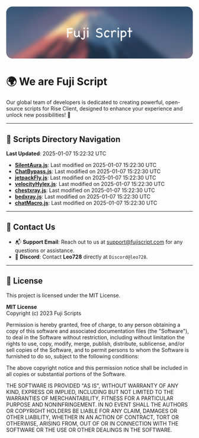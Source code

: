 ![Banner](.github/b.webp)

# 🌍 **We are Fuji Script**

Our global team of developers is dedicated to creating powerful, open-source scripts for Rise Client, designed to enhance your experience and unlock new possibilities! 🌟

---
<!-- SCRIPTS_NAVIGATION_START -->
## 📂 **Scripts Directory Navigation**

**Last Updated**: 2025-01-07 15:22:32 UTC

- **[SilentAura.js](scripts/SilentAura.js)**: Last modified on 2025-01-07 15:22:30 UTC
- **[ChatBypass.js](scripts/ChatBypass.js)**: Last modified on 2025-01-07 15:22:30 UTC
- **[jetpackFly.js](scripts/jetpackFly.js)**: Last modified on 2025-01-07 15:22:30 UTC
- **[velocityHylex.js](scripts/velocityHylex.js)**: Last modified on 2025-01-07 15:22:30 UTC
- **[chestxray.js](scripts/chestxray.js)**: Last modified on 2025-01-07 15:22:30 UTC
- **[bedxray.js](scripts/bedxray.js)**: Last modified on 2025-01-07 15:22:30 UTC
- **[chatMacro.js](scripts/chatMacro.js)**: Last modified on 2025-01-07 15:22:30 UTC

<!-- SCRIPTS_NAVIGATION_END -->

---

## 💬 **Contact Us**  
- 📬 **Support Email**: Reach out to us at [support@fujiscript.com](mailto:support@fujiscript.com) for any questions or assistance.  
- 💬 **Discord**: Contact **Leo728** directly at `Discord@leo728`.

---

## 📜 **License**

This project is licensed under the MIT License.  

**MIT License**  
Copyright (c) 2023 Fuji Scripts  

Permission is hereby granted, free of charge, to any person obtaining a copy of this software and associated documentation files (the "Software"), to deal in the Software without restriction, including without limitation the rights to use, copy, modify, merge, publish, distribute, sublicense, and/or sell copies of the Software, and to permit persons to whom the Software is furnished to do so, subject to the following conditions:  

The above copyright notice and this permission notice shall be included in all copies or substantial portions of the Software.  

THE SOFTWARE IS PROVIDED "AS IS", WITHOUT WARRANTY OF ANY KIND, EXPRESS OR IMPLIED, INCLUDING BUT NOT LIMITED TO THE WARRANTIES OF MERCHANTABILITY, FITNESS FOR A PARTICULAR PURPOSE AND NONINFRINGEMENT. IN NO EVENT SHALL THE AUTHORS OR COPYRIGHT HOLDERS BE LIABLE FOR ANY CLAIM, DAMAGES OR OTHER LIABILITY, WHETHER IN AN ACTION OF CONTRACT, TORT OR OTHERWISE, ARISING FROM, OUT OF OR IN CONNECTION WITH THE SOFTWARE OR THE USE OR OTHER DEALINGS IN THE SOFTWARE.  
